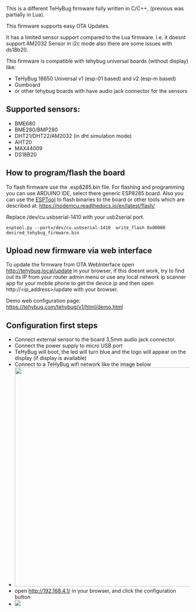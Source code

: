 This is a different TeHyBug firmware fully written in C/C++, (previous was partially in Lua).

This firmware supports easy OTA Updates.

It has a limited sensor support compared to the Lua firmware.
I.e. it doesnt support AM2032 Sensor in i2c mode also there are some issues with ds18b20.

This firmware is compatible with tehybug universal boards (without display) like:
* TeHyBug 18650 Universal v1 (esp-01 based) and v2 (esp-m based)
* Gumboard 
* or other tehybug boards with have audio jack connector for the sensors

## Supported sensors:
* BME680
* BME280/BMP280
* DHT21/DHT22/AM2032 (in dht simulation mode)
* AHT20
* MAX44009
* DS18B20
## How to program/flash the board
To flash firmware use the .esp8285.bin file.
For flashing and programming you can use ARDUINO IDE, select there generic ESP8285 board.
Also you can use the [ESPTool](https://github.com/espressif/esptool) to flash binaries to the board or other tools which are described at: https://nodemcu.readthedocs.io/en/latest/flash/

Replace /dev/cu.usbserial-1410 with your usb2serial port.

```esptool.py --port=/dev/cu.usbserial-1410  write_flash 0x00000 desired_tehybug_firmware.bin```


## Upload new firmware via web interface

To update the firmware from OTA WebInterface open http://tehybug.local/update in your browser, if this doesnt work, try to find out its IP from your router admin menu or use any local network ip scanner app for your mobile phone to get the device ip and then open http://<ip_address<ip address>>/update with your browser.


Demo web configuration page: https://tehybug.com/tehybug/v1/html/demo.html

## Configuration first steps
- Connect external sensor to the board 3,5mm audio jack connector.
- Connect the power supply to micro USB port
- TeHyBug will boot, the led will turn blue and the logo will appear on the display (if display is available)
- Connect to a TeHyBug wifi network like the image below
- <img src="https://github.com/gumslone/tehybug/blob/master/tehybug_co2_firmware/images/wifi.png?raw=true" width="600">
- open http://192.168.4.1/ in your browser, and click the configuration button
- <img src="https://github.com/gumslone/tehybug/blob/master/tehybug_co2_firmware/images/config.png?raw=true">
